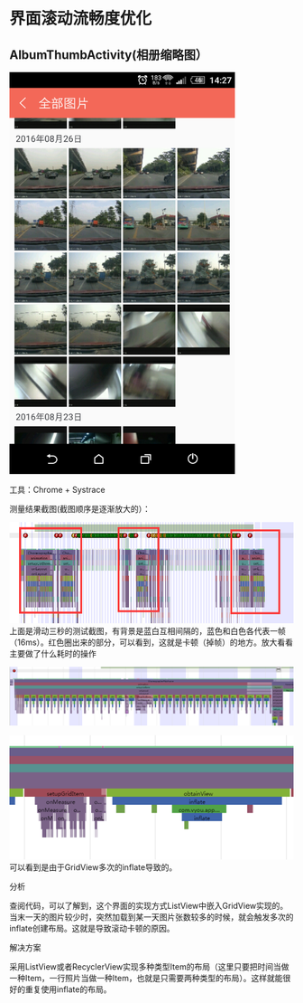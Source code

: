 # 界面滚动流畅度优化

## AlbumThumbActivity(相册缩略图）
<img src="Screenshot_20161019-142706.png" width="400">

工具：Chrome + Systrace

测量结果截图(截图顺序是逐渐放大的）：

![](QQ截图20161019144636.png)
上面是滑动三秒的测试截图，有背景是蓝白互相间隔的，蓝色和白色各代表一帧（16ms）。红色圈出来的部分，可以看到，这就是卡顿（掉帧）的地方。放大看看主要做了什么耗时的操作

![](QQ截图20161019144902.png)

![](QQ截图20161019144931.png)
可以看到是由于GridView多次的inflate导致的。

分析

查阅代码，可以了解到，这个界面的实现方式ListView中嵌入GridView实现的。当末一天的图片较少时，突然加载到某一天图片张数较多的时候，就会触发多次的inflate创建布局。这就是导致滚动卡顿的原因。

解决方案

采用ListView或者RecyclerView实现多种类型Item的布局（这里只要把时间当做一种Item，一行照片当做一种Item，也就是只需要两种类型的布局）。这样就能很好的重复使用inflate的布局。
